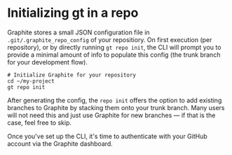 # Initializing gt in a repo

Graphite stores a small JSON configuration file in `.git/.graphite_repo_config` of your repositiory. On first execution (per repository), or by directly running `gt repo init`, the CLI will prompt you to provide a minimal amount of info to populate this config (the trunk branch for your development flow).

```
# Initialize Graphite for your repository
cd ~/my-project
gt repo init
```

After generating the config, the `repo init` offers the option to add existing branches to Graphite by stacking them onto your trunk branch.  Many users will not need this and just use Graphite for new branches — if that is the case, feel free to skip.

Once you've set up the CLI, it's time to authenticate with your GitHub account via the Graphite dashboard.
